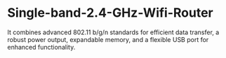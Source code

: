# Single-band-2.4-GHz-Wifi-Router
It combines advanced 802.11 b/g/n standards for efficient data transfer, a robust power output, expandable memory, and a flexible USB port for enhanced functionality.

